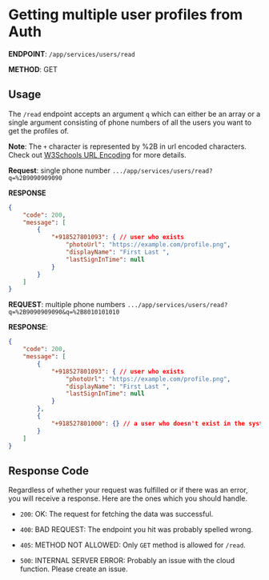 # Getting multiple user profiles from Auth

**ENDPOINT**: `/app/services/users/read`

**METHOD**: GET

## Usage

The `/read` endpoint accepts an argument `q` which can either be an array or a single argument consisting of phone numbers of all the users you want to get the profiles of.

**Note**: The `+` character is represented by %2B in url encoded characters. Check out [W3Schools URL Encoding](https://www.w3schools.com/tags/ref_urlencode.asp) for more details.

**Request**: single phone number `.../app/services/users/read?q=%2B9090909090`

**RESPONSE**

```json
{
    "code": 200,
    "message": [
        {
            "+918527801093": { // user who exists
                "photoUrl": "https://example.com/profile.png",
                "displayName": "First Last ",
                "lastSignInTime": null
            }
        }
    ]
}
```


**REQUEST**: multiple phone numbers `.../app/services/users/read?q=%2B9090909090&q=%2B8010101010`

**RESPONSE**:

```json
{
    "code": 200,
    "message": [
        {
            "+918527801093": { // user who exists
                "photoUrl": "https://example.com/profile.png",
                "displayName": "First Last ",
                "lastSignInTime": null
            }
        },
        {
            "+918527801000": {} // a user who doesn't exist in the system
        }
    ]
}
```

## Response Code

Regardless of whether your request was fulfilled or if there was an error, you will receive a response. Here are the ones which you should handle.

* `200`: OK: The request for fetching the data was successful.

* `400`: BAD REQUEST: The endpoint you hit was probably spelled wrong.

* `405`: METHOD NOT ALLOWED: Only `GET` method is allowed for `/read`.

* `500`: INTERNAL SERVER ERROR: Probably an issue with the cloud function. Please create an issue.
